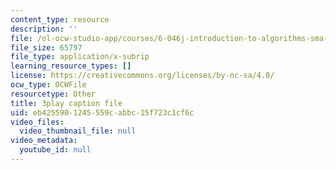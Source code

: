 ```yaml
---
content_type: resource
description: ''
file: /ol-ocw-studio-app/courses/6-046j-introduction-to-algorithms-sma-5503-fall-2005/eb4255901245559cabbc15f723c1cf6c_RHyGlha7bjE.vtt
file_size: 65797
file_type: application/x-subrip
learning_resource_types: []
license: https://creativecommons.org/licenses/by-nc-sa/4.0/
ocw_type: OCWFile
resourcetype: Other
title: 3play caption file
uid: eb425590-1245-559c-abbc-15f723c1cf6c
video_files:
  video_thumbnail_file: null
video_metadata:
  youtube_id: null
---
```

